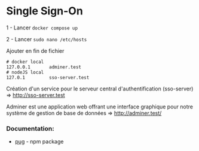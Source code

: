 Single Sign-On
========

1 - Lancer
```docker compose up```

2 - Lancer
```sudo nano /etc/hosts```

Ajouter en fin de fichier
```
# docker local
127.0.0.1       adminer.test
# nodeJS local
127.0.1         sso-server.test
```

Création d'un service pour le serveur central d'authentification (sso-server) => http://sso-server.test

Adminer est une application web offrant une interface graphique pour notre système de gestion de base de données => http://adminer.test/

### Documentation:
* [pug](https://www.npmjs.com/package/pug) - npm package